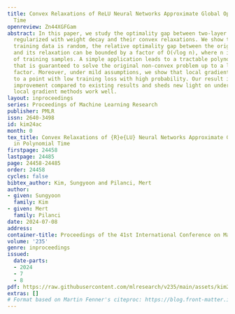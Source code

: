 ```yaml
---
title: Convex Relaxations of ReLU Neural Networks Approximate Global Optima in Polynomial
  Time
openreview: Zn44XGFGam
abstract: In this paper, we study the optimality gap between two-layer ReLU networks
  regularized with weight decay and their convex relaxations. We show that when the
  training data is random, the relative optimality gap between the original problem
  and its relaxation can be bounded by a factor of O(√log n), where n is the number
  of training samples. A simple application leads to a tractable polynomial-time algorithm
  that is guaranteed to solve the original non-convex problem up to a logarithmic
  factor. Moreover, under mild assumptions, we show that local gradient methods converge
  to a point with low training loss with high probability. Our result is an exponential
  improvement compared to existing results and sheds new light on understanding why
  local gradient methods work well.
layout: inproceedings
series: Proceedings of Machine Learning Research
publisher: PMLR
issn: 2640-3498
id: kim24ac
month: 0
tex_title: Convex Relaxations of {R}e{LU} Neural Networks Approximate Global Optima
  in Polynomial Time
firstpage: 24458
lastpage: 24485
page: 24458-24485
order: 24458
cycles: false
bibtex_author: Kim, Sungyoon and Pilanci, Mert
author:
- given: Sungyoon
  family: Kim
- given: Mert
  family: Pilanci
date: 2024-07-08
address:
container-title: Proceedings of the 41st International Conference on Machine Learning
volume: '235'
genre: inproceedings
issued:
  date-parts:
  - 2024
  - 7
  - 8
pdf: https://raw.githubusercontent.com/mlresearch/v235/main/assets/kim24ac/kim24ac.pdf
extras: []
# Format based on Martin Fenner's citeproc: https://blog.front-matter.io/posts/citeproc-yaml-for-bibliographies/
---
```

